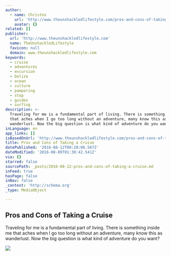 ```yaml
---
author:
  - name: Christos
    url: 'http://www.theunshackledlifestyle.com/pros-and-cons-of-taking-a-cruise/'
    avatar: {}
related: []
publisher:
  url: 'http://www.theunshackledlifestyle.com'
  name: TheUnshackledLifestyle
  favicon: null
  domain: www.theunshackledlifestyle.com
keywords:
  - cruise
  - adventures
  - excursion
  - belize
  - ocean
  - culture
  - pampering
  - stop
  - guides
  - surfing
description: >-
  Traveling for me is a fundamental part of living. There is something inside me
  that aches when I go too long without an adventure, many know this as
  wanderlust. Now the big question is what kind of adventure do you want?
inLanguage: en
app_links: []
isBasedOnUrl: 'http://www.theunshackledlifestyle.com/pros-and-cons-of-taking-a-cruise/'
title: Pros and Cons of Taking a Cruise
datePublished: '2016-08-12T00:28:06.567Z'
dateModified: '2016-08-09T01:30:42.541Z'
via: {}
starred: false
sourcePath: _posts/2016-08-12-pros-and-cons-of-taking-a-cruise.md
inFeed: true
hasPage: false
inNav: false
_context: 'http://schema.org'
_type: MediaObject

---
```

<article style=""><h1>Pros and Cons of Taking a Cruise</h1><p>Traveling for me is a fundamental part of living. There is something inside me that aches when I go too long without an adventure, many know this as wanderlust. Now the big question is what kind of adventure do you want?</p><img src="http://www.theunshackledlifestyle.com/TheUnshackledLifestyle/images/18542/IMG_0691.jpg" /></article>